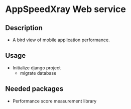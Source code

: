 # AppSpeedXray Web service

## Description
- A bird view of mobile application performance.

## Usage
- Initialize django project
  - migrate database

## Needed packages
- Performance score measurement library
